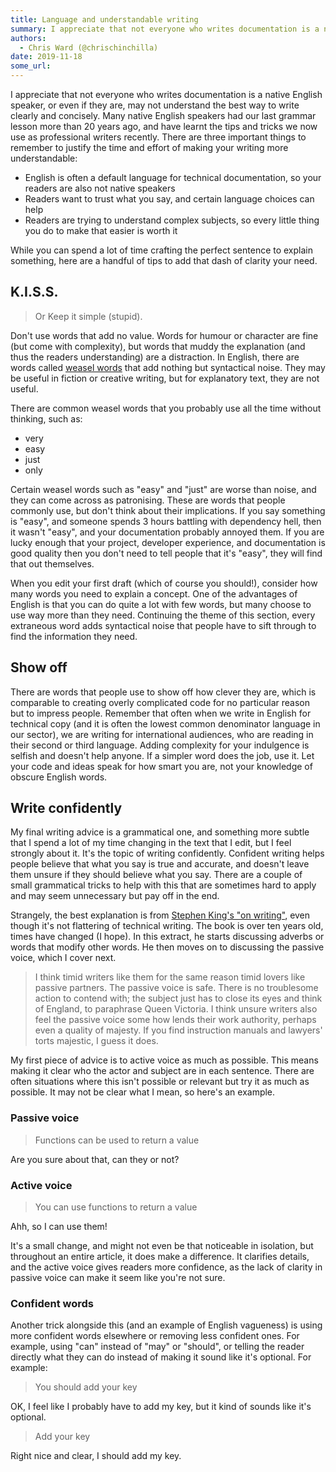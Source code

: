 ```yaml
---
title: Language and understandable writing
summary: I appreciate that not everyone who writes documentation is a native English speaker, or even if they are, may not understand the best way to write clearly and concisely. Many native English speakers had our last grammar lesson more than 20 years ago, and have learnt the tips and tricks we now use as professional writers recently. There are three important things to remember to justify the time and effort of making your writing more understandable  English is often a default language for technica
authors:
  - Chris Ward (@chrischinchilla)
date: 2019-11-18
some_url: 
---
```


I appreciate that not everyone who writes documentation is a native
English speaker, or even if they are, may not understand the best way to write clearly and concisely. Many native English speakers had our last
grammar lesson more than 20 years ago, and have learnt the tips and tricks we now use as professional writers recently. There are three important things to
remember to justify the time and effort of making your writing more understandable:

-   English is often a default language for technical documentation, so
    your readers are also not native speakers
-   Readers want to trust what you say, and certain language choices can help
-   Readers are trying to understand complex subjects, so every little
    thing you do to make that easier is worth it

While you can spend a lot of time crafting the perfect sentence to explain something, here are a handful of tips to add that dash of clarity your need.

## K.I.S.S.

> Or Keep it simple (stupid).

Don't use words that add no value. Words for humour or character are fine
(but come with complexity), but words that muddy the explanation (and
thus the readers understanding) are a distraction. In English, there are
words called [weasel words](https://en.wikipedia.org/wiki/Weasel_word) that add nothing but syntactical noise. They may be useful in fiction or
creative writing, but for explanatory text, they are not useful.

There are common weasel words that you probably use all the time without
thinking, such as:

-   very
-   easy
-   just
-   only

Certain weasel words such as "easy" and "just" are worse than noise, and they can come across as patronising. These are words
that people commonly use, but don't think about their implications. If you say
something is "easy", and someone spends 3 hours battling with
dependency hell, then it wasn't "easy", and your documentation probably annoyed them. If you are lucky enough that your project, developer experience, and
documentation is good quality then you don't need to tell people that
it's "easy", they will find that out themselves.

When you edit your first draft (which of course you should!), consider how many words you need to explain a concept. One of the advantages of English is that you can do quite a lot with few words, but many choose to use way more than they need. Continuing the theme of this section, every extraneous word adds syntactical noise that people have to sift through to find the information they need.

## Show off

There are words that people use to show off how clever they are,
which is comparable to creating overly complicated code for no
particular reason but to impress people. Remember that often when we write in
English for technical copy (and it is often the lowest common
denominator language in our sector), we are writing for international
audiences, who are reading in their second or third language. Adding
complexity for your indulgence is selfish and doesn't help anyone. If a
simpler word does the job, use it. Let your code and ideas speak for how
smart you are, not your knowledge of obscure English words.

## Write confidently

My final writing advice is a grammatical one, and something more subtle
that I spend a lot of my time changing in the text that I edit, but I feel strongly about it. It's the topic of writing confidently. Confident
writing helps people believe that what you say is true and accurate, and
doesn't leave them unsure if they should believe what you say. There are
a couple of small grammatical tricks to help with this that are
sometimes hard to apply and may seem unnecessary but pay off in the
end.

Strangely, the best explanation is from [Stephen King's "on writing"](https://en.wikipedia.org/wiki/On_Writing_(Stephen_King)), even though it's not flattering of technical writing.
The book is over ten years old, times have changed (I hope). In this
extract, he starts discussing adverbs or words that modify other words. He then moves on to discussing the passive voice, which I cover next.

> I think timid writers like them for the same reason timid lovers like passive partners. The passive voice is safe. There is no troublesome action to contend with; the subject just has to close its eyes and think of England, to paraphrase Queen Victoria. I think unsure writers also feel the passive voice some how lends their work authority, perhaps even a quality of majesty. If you find instruction manuals and lawyers' torts majestic, I guess it does.

My first piece of advice is to active voice as much as possible. This means
making it clear who the actor and subject are in each sentence. There
are often situations where this isn't possible or relevant but try it as
much as possible. It may not be clear what I mean, so here's an example.

### Passive voice

> Functions can be used to return a value

Are you sure about that, can they or not?

### Active voice

> You can use functions to return a value

Ahh, so I can use them!

It's a small change, and might not even be that noticeable in isolation,
but throughout an entire article, it does make a difference. It
clarifies details, and the active voice gives readers more confidence,
as the lack of clarity in passive voice can make it seem like you're not
sure.

### Confident words

Another trick alongside this (and an example of English vagueness) is using more confident words elsewhere or removing less confident ones. For example, using "can" instead of "may" or "should", or telling the reader directly what they can do instead of making it sound like it's optional. For example:

> You should add your key

OK, I feel like I probably have to add my key, but it kind of sounds like it's optional.

> Add your key

Right nice and clear, I should add my key.
